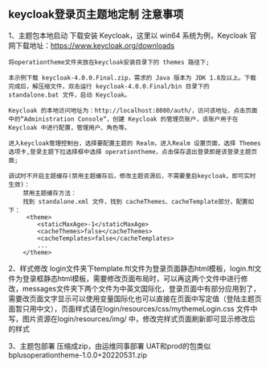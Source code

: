 ## keycloak登录页主题地定制 注意事项
1、主题包本地启动
    下载安装 Keycloak，这里以 win64 系统为例，Keycloak 官网下载地址：https://www.keycloak.org/downloads

    将operationtheme文件夹放在keycloak安装目录下的 themes 路径下;

    本示例下载 keycloak-4.0.0.Final.zip，需求的 Java 版本为 JDK 1.8及以上。下载完成后，解压缩文件，双击运行 keycloak-4.0.0.Final/bin 目录下的 standalone.bat 文件，启动 Keycloak。

    Keycloak 的本地访问地址为：http://localhost:8080/auth/，访问该地址，点击页面中的“Administration Console“，创建 Keycloak 的管理员账户，该账户用于在 Keycloak 中进行配置，管理用户、角色等。

    进入keycloak管理控制台，选择要配置主题的 Realm，进入Realm 设置页面，选择 Themes 选项卡,登录主题下拉选择框中选择 operationtheme，点击保存退出登录即是该登录主题页面;

    调试时不开启主题缓存(禁用主题缓存后，修改主题资源后，不需要重启keycloak，即可实时生效)：
        禁用主题缓存方法：
        找到 standalone.xml 文件，找到 cacheThemes、cacheTemplate部分，配置如下：
         <theme>
            <staticMaxAge>-1</staticMaxAge>
            <cacheThemes>false</cacheThemes>
            <cacheTemplates>false</cacheTemplates>
            ...
        </theme>


2、样式修改
    login文件夹下template.ftl文件为登录页面静态html模板，login.ftl文件为登录框静态html模板，需要修改页面布局时，可以再这两个文件中进行修改，messages文件夹下两个文件为中英文国际化，登录页面中有部分应用到了，需要改页面文字显示可以使用变量国际化也可以直接在页面中写定值（登陆主题页面暂只用中文），页面样式请在login/resources/css/mythemeLogin.css 文件中写，图片资源在login/resources/img/ 中，修改完样式页面刷新即可显示修改后的样式


3、主题包部署
    压缩成zip，由运维同事部署
     UAT和prod的包类似 bplusoperationtheme-1.0.0+20220531.zip
